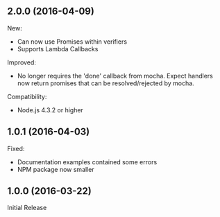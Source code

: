 ## 2.0.0 (2016-04-09)

New:
* Can now use Promises within verifiers
* Supports Lambda Callbacks

Improved:
* No longer requires the 'done' callback from mocha. Expect handlers now return promises that can be resolved/rejected by mocha.

Compatibility:
* Node.js 4.3.2 or higher

## 1.0.1 (2016-04-03)

Fixed:
* Documentation examples contained some errors
* NPM package now smaller

## 1.0.0 (2016-03-22)

Initial Release
